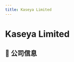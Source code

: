 ```yaml
---
title: Kaseya Limited
---
```


# Kaseya Limited

## 📌 公司信息

<DirectHireCompanyTable state="florida" city="miami" companyJsonFileName="kaseya-limited" />